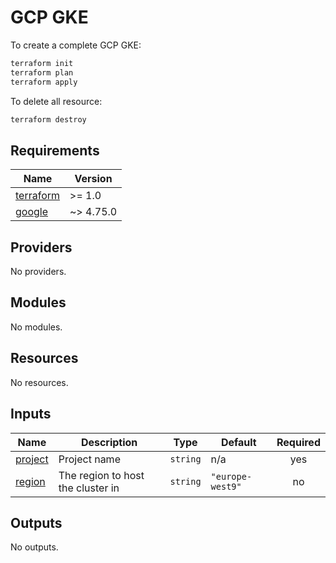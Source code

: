 # GCP GKE

To create a complete GCP GKE:

```bash
terraform init
terraform plan
terraform apply
```

To delete all resource:

```bash
terraform destroy
```

<!-- BEGIN_TF_DOCS -->
## Requirements

| Name | Version |
|------|---------|
| <a name="requirement_terraform"></a> [terraform](#requirement\_terraform) | >= 1.0 |
| <a name="requirement_google"></a> [google](#requirement\_google) | ~> 4.75.0 |

## Providers

No providers.

## Modules

No modules.

## Resources

No resources.

## Inputs

| Name | Description | Type | Default | Required |
|------|-------------|------|---------|:--------:|
| <a name="input_project"></a> [project](#input\_project) | Project name | `string` | n/a | yes |
| <a name="input_region"></a> [region](#input\_region) | The region to host the cluster in | `string` | `"europe-west9"` | no |

## Outputs

No outputs.
<!-- END_TF_DOCS -->
